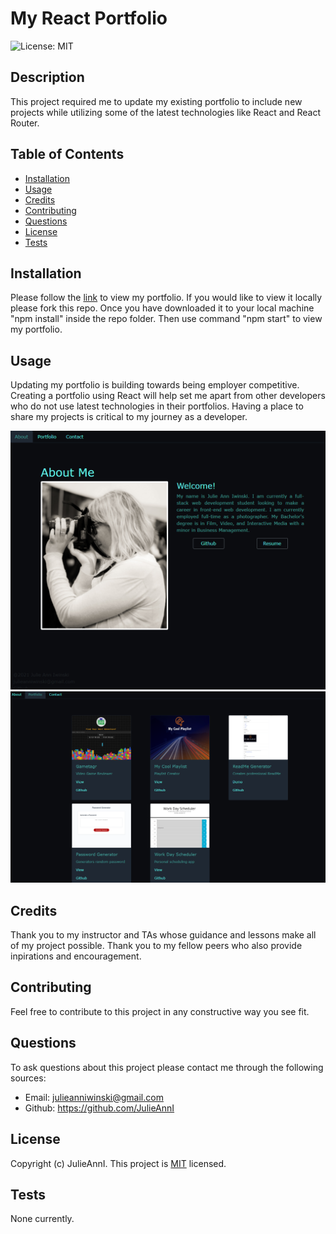 # My React Portfolio
  ![License: MIT](https://img.shields.io/badge/License-MIT-yellow.svg)  

  ## Description
  
  This project required me to update my existing portfolio to include new projects while utilizing some of the latest technologies like React and React Router.
  
  ## Table of Contents
  
  - [Installation](#Installation)
  - [Usage](#Usage)
  - [Credits](#Credits)
  - [Contributing](#Contributing)
  - [Questions](#Questions)
  - [License](#License)
  - [Tests](#Tests)
  
  ## Installation
  
  Please follow the [link]() to view my portfolio. If you would like to view it locally please fork this repo. Once you have downloaded it to your local machine "npm install" inside the repo folder. Then use command "npm start" to view my portfolio.
  
  ## Usage
  
  Updating my portfolio is building towards being employer competitive. Creating a portfolio using React will help set me apart from other developers who do not use latest technologies in their portfolios. Having a place to share my projects is critical to my journey as a developer.

  ![image1](./public/images/image1.png) 
  ![image2](./public/images/image2.png)
  
  ## Credits
  
  Thank you to my instructor and TAs whose guidance and lessons make all of my project possible. Thank you to my fellow peers who also provide inpirations and encouragement. 
  
  ## Contributing 
  
  Feel free to contribute to this project in any constructive way you see fit.
  
  ## Questions
  
  To ask questions about this project please contact me through the following sources:
  - Email: julieanniwinski@gmail.com
  - Github:  https://github.com/JulieAnnI
  
  
  
  ## License
  
  Copyright (c)  JulieAnnI.
    This project is [MIT](https://opensource.org/licenses/MIT) licensed.
  
  ## Tests
  
  None currently.